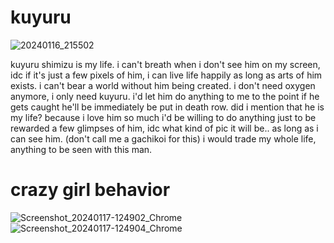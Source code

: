 # kuyuru
![20240116_215502](https://github.com/antimonies/kuyuru/assets/152124198/7b15961b-6e39-4d37-a974-8d7840a50e19)

kuyuru shimizu is my life. i can't breath when i don't see him on my screen, idc if it's just a few pixels of him, i can live life happily as long as arts of him exists. i can't bear a world without him being created. i don't need oxygen anymore, i only need kuyuru. i'd let him do anything to me to the point if he gets caught he'll be immediately be put in death row. did i mention that he is my life? because i love him so much i'd be willing to do anything just to be rewarded a few glimpses of him, idc what kind of pic it will be.. as long as i can see him. (don't call me a gachikoi for this) i would trade my whole life, anything to be seen with this man.

# crazy girl behavior
![Screenshot_20240117-124902_Chrome](https://github.com/antimonies/antimonies/assets/152124198/c70aa204-4e64-41df-bc90-8d0ce7f4fb3c)
![Screenshot_20240117-124904_Chrome](https://github.com/antimonies/antimonies/assets/152124198/4f1d2631-48e6-4ab6-ae67-f04d67ab0cf8)
